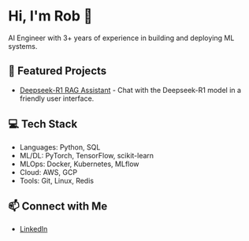 # Hi, I'm Rob 👋
AI Engineer with 3+ years of experience in building and deploying ML systems.

## 🚀 Featured Projects
- [Deepseek-R1 RAG Assistant](https://github.com/rlubenow/DEMO-deepseek-r1-rag-assistant) - Chat with the Deepseek-R1 model in a friendly user interface.

## 💻 Tech Stack
- Languages: Python, SQL
- ML/DL: PyTorch, TensorFlow, scikit-learn
- MLOps: Docker, Kubernetes, MLflow
- Cloud: AWS, GCP
- Tools: Git, Linux, Redis

## 📫 Connect with Me
- [LinkedIn](https://www.linkedin.com/in/rlubenow/)
